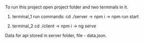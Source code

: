 To run this project open project folder and two terminals in it.

1. terminal_1 run commands:
   cd ./server ->
   npm i -> 
   npm run start

2. terminal_2
   cd ./client ->
   npm i ->
   ng serve 

Data for api stored in server folder, file - data.json.